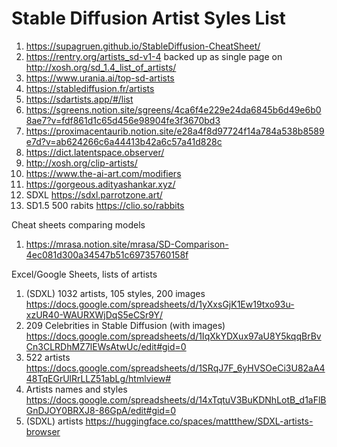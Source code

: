 # Stable Diffusion Artist Syles List

1. https://supagruen.github.io/StableDiffusion-CheatSheet/
2. https://rentry.org/artists_sd-v1-4 backed up as single page on http://xosh.org/sd_1.4_list_of_artists/ 
4. https://www.urania.ai/top-sd-artists
5. https://stablediffusion.fr/artists
6. https://sdartists.app/#/list
7. https://sgreens.notion.site/sgreens/4ca6f4e229e24da6845b6d49e6b08ae7?v=fdf861d1c65d456e98904fe3f3670bd3
8. https://proximacentaurib.notion.site/e28a4f8d97724f14a784a538b8589e7d?v=ab624266c6a44413b42a6c57a41d828c
9. https://dict.latentspace.observer/
10. http://xosh.org/clip-artists/
11. https://www.the-ai-art.com/modifiers
12. https://gorgeous.adityashankar.xyz/
13. SDXL https://sdxl.parrotzone.art/
14. SD1.5 500 rabits https://clio.so/rabbits

Cheat sheets comparing models

1. https://mrasa.notion.site/mrasa/SD-Comparison-4ec081d300a34547b51c69735760158f

Excel/Google Sheets, lists of artists

1. (SDXL) 1032 artists, 105 styles, 200 images https://docs.google.com/spreadsheets/d/1yXxsGjK1Ew19txo93u-xzUR40-WAURXWjDqS5eCSr9Y/
2. 209 Celebrities in Stable Diffusion (with images) https://docs.google.com/spreadsheets/d/1IqXkYDXux97aU8Y5kqqBrBvCn3CLRDhMZ7lEWsAtwUc/edit#gid=0
3. 522 artists https://docs.google.com/spreadsheets/d/1SRqJ7F_6yHVSOeCi3U82aA448TqEGrUlRrLLZ51abLg/htmlview#
4. Artists names and styles https://docs.google.com/spreadsheets/d/14xTqtuV3BuKDNhLotB_d1aFlBGnDJOY0BRXJ8-86GpA/edit#gid=0
5. (SDXL) artists https://huggingface.co/spaces/mattthew/SDXL-artists-browser
